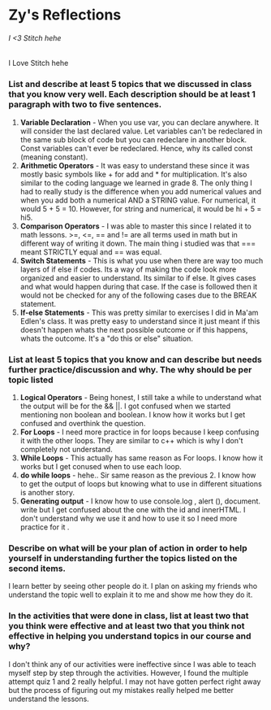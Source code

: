 # Zy's Reflections 

###### I <3 Stitch hehe

I Love Stitch hehe

### List and describe at least 5 topics that we discussed in class that you know very well. Each description should be at least 1 paragraph with two to five sentences.
1. **Variable Declaration** - When you use var, you can declare anywhere. It will consider the last declared value. Let variables can't be redeclared in the same sub block of code but you can redeclare in another block. Const variables can't ever be redeclared. Hence, why its called const (meaning constant). 
2. **Arithmetic Operators** - It was easy to understand these since it was mostly basic symbols like + for add and * for multiplication. It's also similar to the coding language we learned in grade 8. The only thing I had to really study is the difference when you add numerical values and when you add both a numerical AND a STRING value. For numerical, it would 5 + 5 = 10. However, for string and numerical, it would be hi + 5 = hi5.
3. **Comparison Operators** - I was able to master this since I related it to math lessons. >=, <=, == and != are all terms used in math but in different way of writing it down. The main thing i studied was that === meant STRICTLY equal and == was equal. 
4. **Switch Statements** - This is what you use when there are way too much layers of if else if codes. Its a way of making the code look more organized and easier to understand. Its similar to if else. It gives cases and what would happen during that case. If the case is followed then it would not be checked for any of the following cases due to the BREAK statement. 
5. **If-else Statements** - This was pretty similar to exercises I did in Ma'am Edlen's class. It was pretty easy to understand since it just meant if this doesn't happen whats the next possible outcome or if this happens, whats the outcome. It's a "do this or else" situation. 


### List at least 5 topics that you know and can describe but needs further practice/discussion and why. The why should be per topic listed
1. **Logical Operators** - Being honest, I still take a while to understand what the output will be for the && ||. I got confused when we started mentioning non boolean and boolean. I know how it works but I get confused and overthink the question.
2. **For Loops** - I need more practice in for loops because I keep confusing it with the other loops. They are similar to c++ which is why I don't completely not understand. 
3. **While Loops** - This actually has same reason as For loops. I know how it works but I get conused when to use each loop.
4. **do while loops** - hehe.. Sir same reason as the previous 2. I know how to get the output of loops but knowing what to use in different situations is another story.
5. **Generating output** - I know how to use console.log , alert (), document. write but I get confused about the one with the id and innerHTML. I don't understand why we use it and how to use it so I need more practice for it .

### **Describe on what will be your plan of action in order to help yourself in understanding further the topics listed on the second items**.
I learn better by seeing other people do it. I plan on asking my friends who understand the topic well to explain it to me and show me how they do it. 

### **In the activities that were done in class, list at least two that you think were effective and at least two that you think not effective in helping you understand topics in our course and why?**
I don't think any of our activities were ineffective since I was able to teach myself step by step through the activities. However, I found the multiple attempt quiz 1 and 2 really helpful. I may not have gotten perfect right away but the process of figuring out my mistakes really helped me better understand the lessons. 


[def]: https://www.disneyclips.com/images/images/stitch-ladybug.png